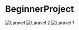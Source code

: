 # BeginnerProject
 
![Laravel](https://user-images.githubusercontent.com/60251000/130741774-2a8e6372-e283-41fb-b149-749b3cc89099.png)
![Laravel 2](https://user-images.githubusercontent.com/60251000/130741790-60008182-7087-4a30-a952-541fbd943e1f.png)
![Laravel 1](https://user-images.githubusercontent.com/60251000/130741802-762be5cf-26a4-4f26-bfad-234f03dc88b8.png)

